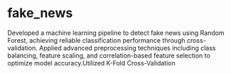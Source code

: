 # fake_news
Developed a machine learning pipeline to detect fake news using Random Forest, achieving reliable classification performance through cross-validation. Applied advanced preprocessing techniques including class balancing, feature scaling, and correlation-based feature selection to optimize model accuracy.Utilized K-Fold Cross-Validation
